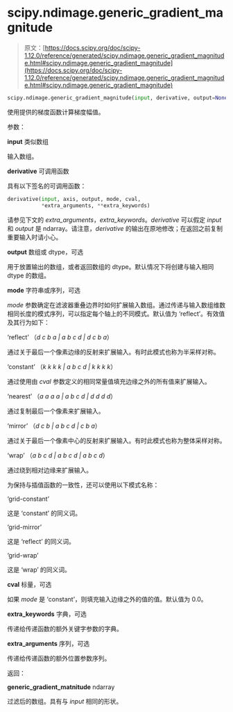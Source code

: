 # scipy.ndimage.generic_gradient_magnitude

> 原文：[https://docs.scipy.org/doc/scipy-1.12.0/reference/generated/scipy.ndimage.generic_gradient_magnitude.html#scipy.ndimage.generic_gradient_magnitude](https://docs.scipy.org/doc/scipy-1.12.0/reference/generated/scipy.ndimage.generic_gradient_magnitude.html#scipy.ndimage.generic_gradient_magnitude)

```py
scipy.ndimage.generic_gradient_magnitude(input, derivative, output=None, mode='reflect', cval=0.0, extra_arguments=(), extra_keywords=None)
```

使用提供的梯度函数计算梯度幅值。

参数：

**input** 类似数组

输入数组。

**derivative** 可调用函数

具有以下签名的可调用函数：

```py
derivative(input, axis, output, mode, cval,
           *extra_arguments, **extra_keywords) 
```

请参见下文的 *extra_arguments*，*extra_keywords*。*derivative* 可以假定 *input* 和 *output* 是 ndarray。请注意，*derivative* 的输出在原地修改；在返回之前复制重要输入时请小心。

**output** 数组或 dtype，可选

用于放置输出的数组，或者返回数组的 dtype。默认情况下将创建与输入相同 dtype 的数组。

**mode** 字符串或序列，可选

*mode* 参数确定在滤波器重叠边界时如何扩展输入数组。通过传递与输入数组维数相同长度的模式序列，可以指定每个轴上的不同模式。默认值为 ‘reflect’。有效值及其行为如下：

‘reflect’ （*d c b a | a b c d | d c b a*）

通过关于最后一个像素边缘的反射来扩展输入。有时此模式也称为半采样对称。

‘constant’ （*k k k k | a b c d | k k k k*）

通过使用由 *cval* 参数定义的相同常量值填充边缘之外的所有值来扩展输入。

‘nearest’ （*a a a a | a b c d | d d d d*）

通过复制最后一个像素来扩展输入。

‘mirror’ （*d c b | a b c d | c b a*）

通过关于最后一个像素中心的反射来扩展输入。有时此模式也称为整体采样对称。

‘wrap’ （*a b c d | a b c d | a b c d*）

通过绕到相对边缘来扩展输入。

为保持与插值函数的一致性，还可以使用以下模式名称：

‘grid-constant’

这是 ‘constant’ 的同义词。

‘grid-mirror’

这是 ‘reflect’ 的同义词。

‘grid-wrap’

这是 ‘wrap’ 的同义词。

**cval** 标量，可选

如果 *mode* 是 ‘constant’，则填充输入边缘之外的值的值。默认值为 0.0。

**extra_keywords** 字典，可选

传递给传递函数的额外关键字参数的字典。

**extra_arguments** 序列，可选

传递给传递函数的额外位置参数序列。

返回：

**generic_gradient_matnitude** ndarray

过滤后的数组。具有与 *input* 相同的形状。
